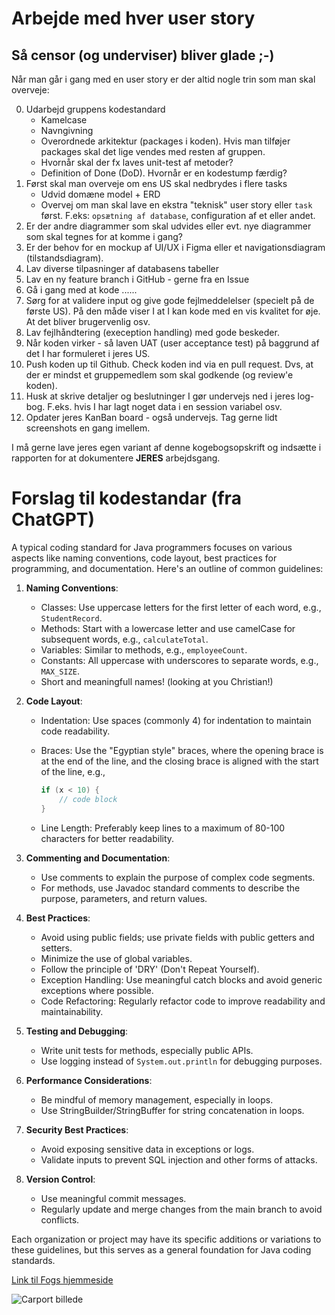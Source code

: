 # Arbejde med hver user story

## Så censor (og underviser) bliver glade ;-)

Når man går i gang med en user story er der altid nogle trin som man skal overveje:

0. Udarbejd gruppens kodestandard
   - Kamelcase
   - Navngivning
   - Overordnede arkitektur (packages i koden). Hvis man tilføjer packages skal det lige vendes med resten af gruppen.
   - Hvornår skal der fx laves unit-test af metoder?
   - Definition of Done (DoD). Hvornår er en kodestump færdig?
1. Først skal man overveje om ens US skal nedbrydes i flere tasks
   - Udvid domæne model + ERD
   - Overvej om man skal lave en ekstra "teknisk" user story eller `task` først. F.eks: `opsætning af database`, configuration af et eller andet.
2. Er der andre diagrammer som skal udvides eller evt. nye diagrammer som skal tegnes for at komme i gang?
3. Er der behov for en mockup af UI/UX i Figma eller et navigationsdiagram (tilstandsdiagram).
4. Lav diverse tilpasninger af databasens tabeller
5. Lav en ny feature branch i GitHub - gerne fra en Issue
6. Gå i gang med at kode ......
7. Sørg for at validere input og give gode fejlmeddelelser (specielt på de første US). På den måde viser I at I kan kode med en vis kvalitet for øje. At det bliver brugervenlig osv.
8. Lav fejlhåndtering (exeception handling) med gode beskeder.
9. Når koden virker - så laven UAT (user acceptance test) på baggrund af det I har formuleret i jeres US.
10. Push koden up til Github. Check koden ind via en pull request. Dvs, at der er mindst et gruppemedlem som skal godkende (og review'e koden).
11. Husk at skrive detaljer og beslutninger I gør undervejs ned i jeres log-bog. F.eks. hvis I har lagt noget data i en session variabel osv.
12. Opdater jeres KanBan board - også undervejs. Tag gerne lidt screenshots en gang imellem.

I må gerne lave jeres egen variant af denne kogebogsopskrift og indsætte i rapporten for at dokumentere **JERES** arbejdsgang.

# Forslag til kodestandar (fra ChatGPT)

A typical coding standard for Java programmers focuses on various aspects like naming conventions, code layout, best practices for programming, and documentation. Here's an outline of common guidelines:

1. **Naming Conventions**:
   - Classes: Use uppercase letters for the first letter of each word, e.g., `StudentRecord`.
   - Methods: Start with a lowercase letter and use camelCase for subsequent words, e.g., `calculateTotal`.
   - Variables: Similar to methods, e.g., `employeeCount`.
   - Constants: All uppercase with underscores to separate words, e.g., `MAX_SIZE`.
   - Short and meaningfull names! (looking at you Christian!)

2. **Code Layout**:
   - Indentation: Use spaces (commonly 4) for indentation to maintain code readability.
   - Braces: Use the "Egyptian style" braces, where the opening brace is at the end of the line, and the closing brace is aligned with the start of the line, e.g.,

     ```java
     if (x < 10) {
         // code block
     }
     ```

   - Line Length: Preferably keep lines to a maximum of 80-100 characters for better readability.

3. **Commenting and Documentation**:
   - Use comments to explain the purpose of complex code segments.
   - For methods, use Javadoc standard comments to describe the purpose, parameters, and return values.

4. **Best Practices**:
   - Avoid using public fields; use private fields with public getters and setters.
   - Minimize the use of global variables.
   - Follow the principle of 'DRY' (Don't Repeat Yourself).
   - Exception Handling: Use meaningful catch blocks and avoid generic exceptions where possible.
   - Code Refactoring: Regularly refactor code to improve readability and maintainability.

5. **Testing and Debugging**:
   - Write unit tests for methods, especially public APIs.
   - Use logging instead of `System.out.println` for debugging purposes.

6. **Performance Considerations**:
   - Be mindful of memory management, especially in loops.
   - Use StringBuilder/StringBuffer for string concatenation in loops.

7. **Security Best Practices**:
   - Avoid exposing sensitive data in exceptions or logs.
   - Validate inputs to prevent SQL injection and other forms of attacks.

8. **Version Control**:
   - Use meaningful commit messages.
   - Regularly update and merge changes from the main branch to avoid conflicts.

Each organization or project may have its specific additions or variations to these guidelines, but this serves as a general foundation for Java coding standards.

[Link til Fogs hjemmeside](https://www.johannesfog.dk/byg-selv-produkter/carporte/quick-byg-carporte)

![Carport billede](https://cms.johannesfog.dk/cdn-cgi/image/format=auto,width=1920/media/zcznkc5a/carport.jpg?ud=EISlXcKQ2gg)